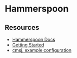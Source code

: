 # Hammerspoon

## Resources

- [Hammerspoon Docs](http://www.hammerspoon.org/docs)
- [Getting Started](http://www.hammerspoon.org/go/)
- [cmsj, example configuration](https://github.com/cmsj/hammerspoon-config/blob/master/init.lua)
